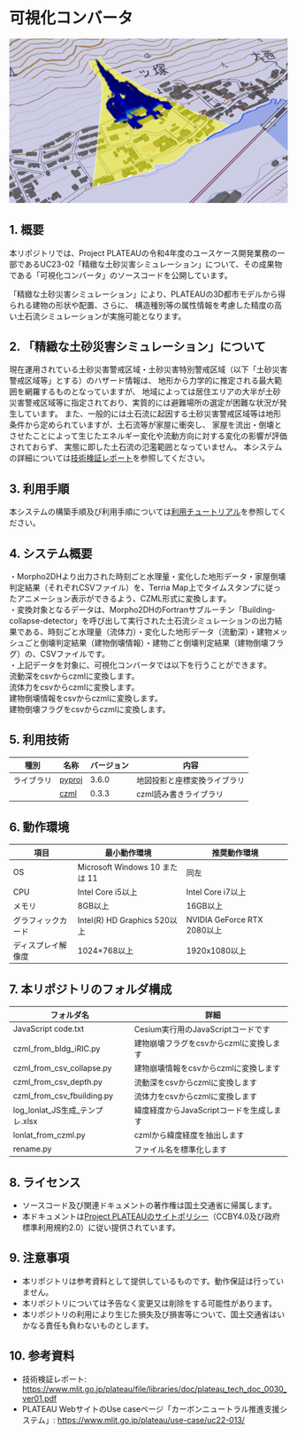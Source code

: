 # 可視化コンバータ <!-- OSSの対象物の名称を記載ください。分かりやすさを重視し、できるだけ日本語で命名ください。英語名称の場合は日本語説明を（）書きで併記ください。 -->

![概要](SampleImage.PNG) <!-- OSSの対象物のスクリーンショット（画面表示がない場合にはイメージ画像）を貼り付けください -->

## 1. 概要 <!-- 本リポジトリでOSS化しているソフトウェア・ライブラリについて1文で説明を記載ください -->
本リポジトリでは、Project PLATEAUの令和4年度のユースケース開発業務の一部であるUC23-02「精緻な土砂災害シミュレーション」について、その成果物である「可視化コンバータ」のソースコードを公開しています。

「精緻な土砂災害シミュレーション」により、PLATEAUの3D都市モデルから得られる建物の形状や配置、さらに、
構造種別等の属性情報を考慮した精度の高い土石流シミュレーションが実施可能となります。

## 2. 「精緻な土砂災害シミュレーション」について <!-- 「」内にユースケース名称を記載ください。本文は以下のサンプルを参考に記載ください。URLはアクセンチュアにて設定しますので、サンプルそのままでOKです。 -->
現在運用されている土砂災害警戒区域・土砂災害特別警戒区域（以下「土砂災害警戒区域等」とする）のハザード情報は、
地形から力学的に推定される最大範囲を網羅するものとなっていますが、
地域によっては居住エリアの大半が土砂災害警戒区域等に指定されており、実質的には避難場所の選定が困難な状況が発生しています。
また、一般的には土石流に起因する土砂災害警戒区域等は地形条件から定められていますが、土石流等が家屋に衝突し、
家屋を流出・倒壊とさせたことによって生じたエネルギー変化や流動方向に対する変化の影響が評価されておらず、
実態に即した土石流の氾濫範囲となっていません。
本システムの詳細については[技術検証レポート](https://www.mlit.go.jp/plateau/file/libraries/doc/plateau_tech_doc_0030_ver01.pdf)を参照してください。

## 3. 利用手順 <!-- 下記の通り、GitHub Pagesへリンクを記載ください。URLはアクセンチュアにて設定しますので、サンプルそのままでOKです。 -->
本システムの構築手順及び利用手順については[利用チュートリアル](https://r5-plateau-acn.github.io/SolarPotential/)を参照してください。

## 4. システム概要 <!-- OSS化対象のシステムが有する機能を記載ください。 -->
・Morpho2DHより出力された時刻ごと水理量・変化した地形データ・家屋倒壊判定結果（それぞれCSVファイル）を、Terria Map上でタイムスタンプに従ったアニメーション表示ができるよう、CZML形式に変換します。  
・変換対象となるデータは、Morpho2DHのFortranサブルーチン「Building-collapse-detector」を呼び出して実行された土石流シミュレーションの出力結果である、時刻ごと水理量（流体力）・変化した地形データ（流動深）・建物メッシュごと倒壊判定結果（建物倒壊情報）・建物ごと倒壊判定結果（建物倒壊フラグ）の、CSVファイルです。  
・上記データを対象に、可視化コンバータでは以下を行うことができます。  
流動深をcsvからczmlに変換します。  
流体力をcsvからczmlに変換します。  
建物倒壊情報をcsvからczmlに変換します。  
建物倒壊フラグをcsvからczmlに変換します。  

## 5. 利用技術

| 種別              | 名称   | バージョン | 内容 |
| ----------------- | --------|-------------|-----------------------------|
| ライブラリ      | [pyproj](https://pyproj4.github.io/pyproj/stable/) | 3.6.0 | 地図投影と座標変換ライブラリ |
|       | [czml](https://github.com/cleder/czml) | 0.3.3 | czml読み書きライブラリ |

## 6. 動作環境 <!-- 動作環境についての仕様を記載ください。 -->
| 項目               | 最小動作環境                                                                                                                                                                                                                                                                                                                                    | 推奨動作環境                   | 
| ------------------ | ----------------------------------------------------------------------------------------------------------------------------------------------------------------------------------------------------------------------------------------------------------------------------------------------------------------------------------------------- | ------------------------------ | 
| OS                 | Microsoft Windows 10 または 11                                                                                                                                                                                                                                                                                                                  |  同左 | 
| CPU                | Intel Core i5以上                                                                                                                                                                                                                                                                                                                               | Intel Core i7以上              | 
| メモリ             | 8GB以上                                                                                                                                                                                                                                                                                                                                         | 16GB以上                        | 
| グラフィックカード             | Intel(R) HD Graphics 520以上                                                                                                                                                                                                                                                                                                                                         | NVIDIA GeForce RTX 2080以上                        | 
| ディスプレイ解像度 | 1024×768以上                                                                                                                                                                                                                                                                                                                                    |  1920x1080以上                   | 

## 7. 本リポジトリのフォルダ構成 <!-- 本GitHub上のソースファイルの構成を記載ください。 -->
| フォルダ名 |　詳細 |
|-|-|
| JavaScript code.txt | Cesium実行用のJavaScriptコードです |
| czml_from_bldg_iRIC.py | 建物崩壊フラグをcsvからczmlに変換します |
| czml_from_csv_collapse.py | 建物崩壊情報をcsvからczmlに変換します |
| czml_from_csv_depth.py | 流動深をcsvからczmlに変換します |
| czml_from_csv_fbuilding.py | 流体力をcsvからczmlに変換します |
| log_lonlat_JS生成_テンプレ.xlsx | 緯度経度からJavaScriptコードを生成します |
| lonlat_from_czml.py | czmlから緯度経度を抽出します |
| rename.py | ファイル名を標準化します |

## 8. ライセンス <!-- 変更せず、そのまま使うこと。 -->

- ソースコード及び関連ドキュメントの著作権は国土交通省に帰属します。
- 本ドキュメントは[Project PLATEAUのサイトポリシー](https://www.mlit.go.jp/plateau/site-policy/)（CCBY4.0及び政府標準利用規約2.0）に従い提供されています。

## 9. 注意事項 <!-- 変更せず、そのまま使うこと。 -->

- 本リポジトリは参考資料として提供しているものです。動作保証は行っていません。
- 本リポジトリについては予告なく変更又は削除をする可能性があります。
- 本リポジトリの利用により生じた損失及び損害等について、国土交通省はいかなる責任も負わないものとします。

## 10. 参考資料 <!-- 技術検証レポートのURLはアクセンチュアにて記載します。 -->
- 技術検証レポート: https://www.mlit.go.jp/plateau/file/libraries/doc/plateau_tech_doc_0030_ver01.pdf
- PLATEAU WebサイトのUse caseページ「カーボンニュートラル推進支援システム」: https://www.mlit.go.jp/plateau/use-case/uc22-013/
